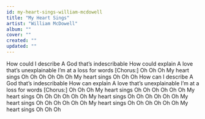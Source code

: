 ```yaml
---
id: my-heart-sings-william-mcdowell
title: "My Heart Sings"
artist: "William McDowell"
album: ""
cover: ""
created: ""
updated: ""
---
```


How could I describe
A God that’s indescribable
How could explain
A love that’s unexplainable
I’m at a loss for words
[Chorus:]
Oh Oh Oh My heart sings Oh Oh Oh
Oh Oh Oh My heart sings Oh Oh Oh
How can I describe
A God that’s indescribable
How can explain
A love that’s unexplainable
I’m at a loss for words
[Chorus:]
Oh Oh Oh My heart sings Oh Oh Oh
Oh Oh Oh My heart sings Oh Oh Oh
Oh Oh Oh My heart sings Oh Oh Oh
Oh Oh Oh My heart sings Oh Oh Oh
Oh Oh Oh My heart sings Oh Oh Oh
Oh Oh Oh My heart sings Oh Oh Oh